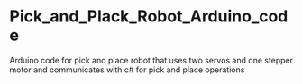 # Pick_and_Plack_Robot_Arduino_code
Arduino code for pick and place robot that uses two servos and one stepper motor and communicates with c# for pick and place operations
